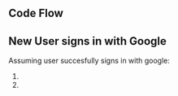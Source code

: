 ## Code Flow

## New User signs in with Google

Assuming user succesfully signs in with google:

1.
2.
